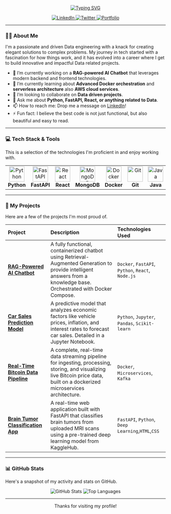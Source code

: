 <p align="center">
  <a href="https://git.io/typing-svg">
    <img src="https://readme-typing-svg.herokuapp.com?font=Fira+Code&size=22&pause=1000&color=00BFFF&center=true&vCenter=true&width=435&lines=I'm+Amine+El+Gardoum;Passionate+Data+Engineer;Always+Learning+%26+Growing" alt="Typing SVG" />
  </a>
</p>
<!-- Social Icons -->
<p align="center">
  <a href="https://www.linkedin.com/in/amine-el-gardoum-491a82333">
    <img src="https://img.shields.io/badge/LinkedIn-0077B5?style=for-the-badge&logo=linkedin&logoColor=white" alt="LinkedIn"/>
  </a>
  <a href="https://twitter.com/https://x.com/AMINE44467019">
    <img src="https://img.shields.io/badge/Twitter-1DA1F2?style=for-the-badge&logo=twitter&logoColor=white" alt="Twitter"/>
  </a>
  <a href="https://portfolio-s-amine.netlify.app/">
    <img src="https://img.shields.io/badge/Portfolio-255E63?style=for-the-badge&logo=google-chrome&logoColor=white" alt="Portfolio"/>
  </a>
</p>

---

### 👨‍💻 About Me

I'm a passionate and driven Data engineering with a knack for creating elegant solutions to complex problems. My journey in tech started with a fascination for how things work, and it has evolved into a career where I get to build innovative and impactful Data related projects.

-   🔭 I’m currently working on a **RAG-powered AI Chatbot** that leverages modern backend and frontend technologies.
-   🌱 I’m currently learning about **Advanced Docker orchestration** and **serverless architecture** also **AWS cloud services**.
-   👯 I’m looking to collaborate on **Data driven projects**.
-   💬 Ask me about **Python, FastAPI, React, or anything related to Data**.
-   📫 How to reach me: Drop me a message on [LinkedIn](https://www.linkedin.com/in/amine-el-gardoum-491a82333)!
-   ⚡ Fun fact: I believe the best code is not just functional, but also beautiful and easy to read.

---

### 💻 Tech Stack & Tools

This is a selection of the technologies I'm proficient in and enjoy working with.

<table>
  <tr>
    <td align="center" width="96">
      <img src="https://skillicons.dev/icons?i=python" width="48" height="48" alt="Python" />
      <br><strong>Python</strong>
    </td>
    <td align="center" width="96">
      <img src="https://skillicons.dev/icons?i=fastapi" width="48" height="48" alt="FastAPI" />
      <br><strong>FastAPI</strong>
    </td>
    <td align="center" width="96">
      <img src="https://skillicons.dev/icons?i=react" width="48" height="48" alt="React" />
      <br><strong>React</strong>
    </td>
     <td align="center" width="96">
      <img src="https://skillicons.dev/icons?i=mongodb" width="48" height="48" alt="MongoDB" />
      <br><strong>MongoDB</strong>
    </td>
    <td align="center" width="96">
      <img src="https://skillicons.dev/icons?i=docker" width="48" height="48" alt="Docker" />
      <br><strong>Docker</strong>
    </td>
    <td align="center" width="96">
      <img src="https://skillicons.dev/icons?i=git" width="48" height="48" alt="Git" />
      <br><strong>Git</strong>
    </td>
    <td align="center" width="96">
      <img src="https://skillicons.dev/icons?i=java" width="48" height="48" alt="Java" />
      <br><strong>Java</strong>
    </td>
    <td align="center" width="96">
      <img src="https://skillicons.dev/icons?i=kafka" width="48" height="48" alt="Kafka" />
      <br><strong>Kaka</strong>
    </td>
    <td align="center" width="96">
      <img src="https://skillicons.dev/icons?i=c" width="48" height="48" alt="c" />
      <br><strong>C</strong>
    </td>
  </tr>
</table>

---
### 🚀 My Projects

Here are a few of the projects I'm most proud of.

| Project                                                                                                | Description                                                                                                                                                             | Technologies Used                               |
| :----------------------------------------------------------------------------------------------------- | :---------------------------------------------------------------------------------------------------------------------------------------------------------------------- | :---------------------------------------------- |
| **[RAG-Powered AI Chatbot](https://github.com/amineelgardoum-rgb/Rag_amine_chatbot)**               | A fully functional, containerized chatbot using Retrieval-Augmented Generation to provide intelligent answers from a knowledge base. Orchestrated with Docker Compose.      | `Docker`, `FastAPI`, `Python`, `React`, `Node.js` |
| **[Car Sales Prediction Model](https://github.com/amineelgardoum-rgb/Prediction_Sales)**             | A predictive model that analyzes economic factors like vehicle prices, inflation, and interest rates to forecast car sales. Detailed in a Jupyter Notebook.              | `Python`, `Jupyter`, `Pandas`, `Scikit-learn`   |
| **[Real-Time Bitcoin Data Pipeline](https://github.com/amineelgardoum-rgb/transactions_e_commerce_pipeline)**        | A complete, real-time data streaming pipeline for ingesting, processing, storing, and visualizing live Bitcoin price data, built on a dockerized microservices architecture. | `Docker`, `Microservices`, `Kafka`              |
| **[Brain Tumor Classification App](https://github.com/amineelgardoum-rgb/tumor)**         | A real-time web application built with FastAPI that classifies brain tumors from uploaded MRI scans using a pre-trained deep learning model from KaggleHub.                | `FastAPI`, `Python`, `Deep Learning`,`HTML`,`CSS`            |

---

### 📊 GitHub Stats

Here's a snapshot of my activity and stats on GitHub.

<p align="center">
  <img src="https://github-readme-stats.vercel.app/api?username=amineelgardoum-rgb&show_icons=true&theme=radical&hide_border=true&include_all_commits=true" alt="GitHub Stats" />
  <img src="https://github-readme-stats.vercel.app/api/top-langs/?username=amineelgardoum-rgb&layout=compact&theme=radical&hide_border=true" alt="Top Languages" />
</p>

---
<p align="center">
  Thanks for visiting my profile!
</p>
